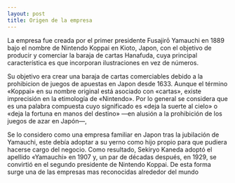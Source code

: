 ```yaml
---
layout: post
title: Origen de la empresa
---
```


La empresa fue creada por el primer presidente Fusajirō Yamauchi en 1889 bajo el nombre de Nintendo Koppai en Kioto, Japon, con el objetivo de producir y comerciar la baraja de cartas Hanafuda, cuya principal característica es que incorporan ilustraciones en vez de números.  



Su objetivo era crear una baraja de cartas comerciables debido a la prohibicion de juegos de apuestas en Japon desde 1633. Aunque el término «Koppai» en su nombre original está asociado con «cartas», existe imprecisión en la etimología de «Nintendo». Por lo general se considera que es una palabra compuesta cuyo significado es «deja la suerte al cielo» o «deja la fortuna en manos del destino» —en alusión a la prohibición de los juegos de azar en Japón—,



Se lo considero como una empresa familiar en Japon tras la jubilación de Yamauchi, este debía adoptar a su yerno como hijo propio para que pudiera hacerse cargo del negocio. Como resultado, Sekiryo Kaneda adoptó el apellido «Yamauchi» en 1907 y, un par de décadas después, en 1929, se convirtió en el segundo presidente de Nintendo Koppai. De esta forma surge una de las empresas mas reconocidas alrededor del mundo
